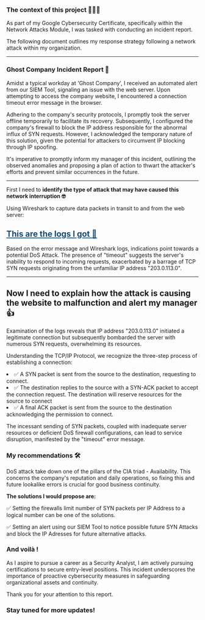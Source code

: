 
### The context of this project 🧑🏻‍💻

As part of my Google Cybersecurity Certificate, specifically within the Network Attacks Module, I was tasked with conducting an incident report.

The following document outlines my response strategy following a network attack within my organization.

<hr style="opacity:1;color:#341677">


### Ghost Company Incident Report 🧐

Amidst a typical workday at 'Ghost Company', I received an automated alert from our SIEM Tool, signaling an issue with the web server. Upon attempting to access the company website, I encountered a connection timeout error message in the browser.

Adhering to the company's security protocols, I promptly took the server offline temporarily to facilitate its recovery. Subsequently, I configured the company's firewall to block the IP address responsible for the abnormal influx of SYN requests. However, I acknowledged the temporary nature of this solution, given the potential for attackers to circumvent IP blocking through IP spoofing.

It's imperative to promptly inform my manager of this incident, outlining the observed anomalies and proposing a plan of action to thwart the attacker's efforts and prevent similar occurrences in the future.

<hr style="opacity:1;color:#341677">

First I need to **identify the type of attack that may have caused this network interruption 🤓**

Using Wireshark to capture data packets in transit to and from the web server:

## <a href ="https://docs.google.com/spreadsheets/d/1_MD7T5GCrzvyYnq1_PXUse-aB26lF34YUvNDrj0vg8U/edit?usp=sharing" style="text-decoration:underline;color:#164b77">This are the logs I got 👀 </a>

Based on the error message and Wireshark logs, indications point towards a potential DoS Attack. The presence of "timeout" suggests the server's inability to respond to incoming requests, exacerbated by a barrage of TCP SYN requests originating from the unfamiliar IP address "203.0.113.0".

<hr style="opacity:1;color:#341677">

## Now I need to explain how the attack is causing the website to malfunction and alert my manager 👍

Examination of the logs reveals that IP address "203.0.113.0" initiated a legitimate connection but subsequently bombarded the server with numerous SYN requests, overwhelming its resources.

Understanding the TCP/IP Protocol, we recognize the three-step process of establishing a connection:

<li>✅ A SYN packet is sent from the source to the destination, requesting to
connect.</li>
<li>✅ The destination replies to the source with a SYN-ACK packet to accept the connection request. The destination will reserve resources for the source to connect</li>
<li>✅ A final ACK packet is sent from the source to the destination acknowledging the permission to connect.</li>

The incessant sending of SYN packets, coupled with inadequate server resources or deficient DoS firewall configurations, can lead to service disruption, manifested by the "timeout" error message.


### My recommendations 🛠️

DoS attack take down one of the pillars of the CIA triad - Availability. This concerns the company's reputation and daily operations, so fixing this and future lookalike errors is crucial for good business continuity.

**The solutions I would propose are:**

✅ Setting the firewalls limit number of SYN packets per IP Address to a logical number can be one of the solutions.

✅ Setting an alert using our SIEM Tool to notice possible future SYN Attacks and block the IP Adresses for future alternative attacks.


### And voilà !

As I aspire to pursue a career as a Security Analyst, I am actively pursuing certifications to secure entry-level positions. This incident underscores the importance of proactive cybersecurity measures in safeguarding organizational assets and continuity.

Thank you for your attention to this report.

### Stay tuned for more updates!




